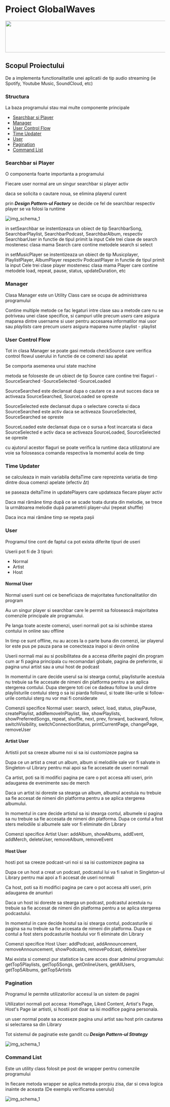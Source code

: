# Proiect GlobalWaves

<div align="center"><img src="https://i.pinimg.com/originals/d9/4e/bc/d94ebc5482cb51814420f5ba3f076020.gif" height="100px" width="1100px"></div>

## Scopul Proiectului
De a implementa functionalitatile unei aplicatii de tip audio streaming (ie Spotify, Youtube Music, SoundCloud, etc)

### Structura
La baza programului stau mai multe componente principale
* [Searchbar si Player](#searchbar-si-Player)
* [Manager](#manager)
* [User Control Flow](#user-control-flow)
* [Time Updater](#time-updater)
* [User](#user)
* [Pagination](#pagination)
* [Command List](#command-list)

### Searchbar si Player
O componenta foarte importanta a programului

Fiecare user normal are un singur searchbar si player activ

daca se solicita o cautare noua, se elimina playerul curent

prin ***Design Pattern-ul Factory*** se decide ce fel de searchbar respectiv player se va folosi la runtime

![img_schema_1](https://i.imgur.com/seHoe5A.png)

in setSearchbar se instentizeaza un obiect de tip SearchbarSong, SearchbarPlaylist, SearchbarPodcast, SearchbarAlbum, respectiv SearchbarUser in functie de tipul primit la input
Cele trei clase de search mostenesc clasa mama Search care contine metodele search si select

in setMusicPlayer se instentizeaza un obiect de tip Musicplayer, PlaylistPlayer, AlbumPlayer respectiv PodcastPlayer in functie de tipul primit la input
Cele trei clase player mostenesc clasa mama Player care contine metodele load, repeat, pause, status, updateDuration, etc

### Manager

Clasa Manager este un Utility Class care se ocupa de administrarea programului

Contine multiple metode ce fac legaturi intre clase sau a metode care nu se potriveau unei clase specifice, 
si campuri utile precum *users* care asigura maparea dintre username si user pentru accesarea informatilor mai usor
sau *playlists* care precum *users* asigura maparea nume playlist - playlist

### User Control Flow

Tot in clasa Manager se poate gasi metoda checkSource care verifica control flowul userului in functie de ce comenzi sau apelat

Se comporta asemenea unui state machine

metoda se foloseste de un obiect de tip Source care contine trei flaguri
-SourceSearched
-SourceSelected
-SourceLoaded

SourceSearched este declansat dupa o cautare ce a avut succes
daca se activeaza SourceSearched, SourceLoaded se opreste

SourceSelected este declansat dupa o selectare corecta si daca SourceSearched este activ
daca se activeaza SourceSelected, SourceSearched se opreste

SourceLoaded este declansat dupa ce o sursa a fost incarcata si daca SourceSelected e activ
daca se activeaza SourceLoaded, SourceSelected se opreste

cu ajutorul acestor flaguri se poate verifica la runtime daca utilizatorul are voie sa foloseasca comanda respectiva la momentul acela de timp

### Time Updater

se calculeaza in main variabila deltaTime care reprezinta variatia de timp dintre doua comenzi apelate (efectiv Δt)

se paseaza deltaTime in updatePlayers care updateaza fiecare player activ

Daca mai rămâne timp după ce se scade toata durata din melodie, se trece la următoarea melodie după parametrii player-ului (repeat shuffle)

Daca inca mai rămâne timp se repeta pașii

### User

Programul tine cont de faptul ca pot exista diferite tipuri de useri

Userii pot fi de 3 tipuri: 
* Normal
* Artist
* Host

#### Normal User

Normal userii sunt cei ce beneficiaza de majoritatea functionalitatilor
din program

Au un singur player si searchbar care le permit sa folosească majoritatea comenzile
principale ale programului.

Pe langa toate aceste comenzi, useri normali pot sa isi schimbe starea contului
in online sau offline

In timp ce sunt offline, nu au acces la o parte buna din comenzi, iar playerul
lor este pus pe pauza pana se conecteaza inapoi si devin online

Userii normali mai au si posibilitatea de a accesa diferite pagini din
program cum ar fi pagina principala cu recomandari globale, pagina de preferinte, si
pagina unui artist sau a unui host de podcast

In momentul in care decide userul sa isi stearga contul, playlisturile
acestuia nu trebuie sa fie accesate de nimeni din platforma pentru a se
aplica stergerea contului. Dupa stergere toti cei ce dadeau follow la unul
dintre playlisturile contului sterg o sa isi piarda followul, si toate
like-urile si follow-urile contului sterg nu vor mai fi considerate

Comenzii specifice Normal user: search, select, load, status, playPause,
createPlaylist, addRemoveInPlaylist, like, showPlaylists, showPreferredSongs,
repeat, shuffle, next, prev, forward, backward, follow, switchVisibility,
switchConnectionStatus, printCurrentPage, changePage, removeUser

#### Artist User

Artistii pot sa creeze albume noi si sa isi customizeze pagina sa

Dupa ce un artist a creat un album, album si melodiile sale vor fi salvate
in Singleton-ul Library pentru mai apoi sa fie accesate de useri normali

Ca artist, poti sa iti modifici pagina pe care o pot accesa alti useri, prin
adaugarea de evenimente sau de merch

Daca un artist isi doreste sa stearga un album, albumul acestuia nu trebuie sa fie
accesat de nimeni din platforma pentru a se aplica stergerea albumului.

In momentul in care decide artistul sa isi stearga contul, albumele si pagina sa
nu trebuie sa fie accesata de nimeni din platforma. Dupa ce contul a fost sters
melodiile si albumele sale vor fi eliminate din Library

Comenzi specifice Artist User: addAlbum, showAlbums, addEvent, addMerch, deleteUser,
removeAlbum, removeEvent

#### Host User

hosti pot sa creeze podcast-uri noi si sa isi customizeze pagina sa

Dupa ce un host a creat un podcast, podcastul lui va fi salvat
in Singleton-ul Library pentru mai apoi a fi accesat de useri normali

Ca host, poti sa iti modifici pagina pe care o pot accesa alti useri, prin
adaugarea de anunturi

Daca un host isi doreste sa stearga un podcast, podcastul acestuia nu trebuie sa fie
accesat de nimeni din platforma pentru a se aplica stergerea podcastului.

In momentul in care decide hostul sa isi stearga contul, podcasturile si pagina sa
nu trebuie sa fie accesata de nimeni din platforma. Dupa ce contul a fost sters
podcasturile hostului vor fi eliminate din Library

Comenzi specifice Host User: addPodcast, addAnnouncement, removeAnnouncement,
showPodcasts, removePodcast, deleteUser

Mai exista si comenzi pur statistice la care acces doar adminul programului: getTop5Playlists,
getTop5Songs, getOnlineUsers, getAllUsers, getTop5Albums, getTop5Artists

### Pagination

Programul le permite utilizatorilor accesul la un sistem de pagini

Utilizatori normali pot accesa: HomePage, Liked Content, Artist's Page, Host's Page
iar artistii, si hostii pot doar sa isi modifice pagina personala.

un user normal poate sa acceseze pagina unui artist sau host prin cautarea si selectarea
sa din Library

Tot sistemul de paginatie este gandit cu ***Design Pattern-ul Strategy***

![img_schema_1](https://i.imgur.com/5IqxTQ1.png)

### Command List

Este un utility class folosit pe post de wrapper pentru comenzile programului

In fiecare metoda wrapper se aplica metoda prorpiu zisa, dar si ceva logica inainte de aceasta
(De exemplu verificarea userului)

![img_schema_1](https://tenor.com/view/frustrated-mad-fuck-this-homework-work-gif-15260947.gif)
